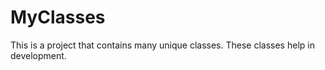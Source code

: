 # MyClasses
This is a project that contains many unique classes. These classes help in development.
